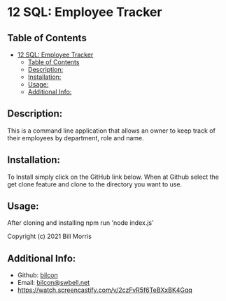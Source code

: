 # 12 SQL: Employee Tracker

## Table of Contents

- [12 SQL: Employee Tracker](#12-sql-employee-tracker)
  - [Table of Contents](#table-of-contents)
  - [Description:](#description)
  - [Installation:](#installation)
  - [Usage:](#usage)
  - [Additional Info:](#additional-info)

## Description:

This is a command line application that allows an owner to keep track of their employees by department, role and name.

## Installation:

To Install simply click on the GitHub link below. When at Github select the get clone feature and clone to the directory you want to use.

## Usage:

After cloning and installing npm run 'node index.js'

Copyright (c) 2021 Bill Morris

## Additional Info:

- Github: [bilcon](https://github.com/bilcon/employee-tracker)
- Email: bilcon@swbell.net
- https://watch.screencastify.com/v/2czFvR5f6TeBXxBK4Gqq
